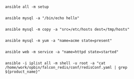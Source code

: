 
###
```shell
ansible all -m setup
```

###
```shell
ansible mysql -a "/bin/echo hello"
```

###
```shell
ansible mysql -m copy -a "src=/etc/hosts dest=/tmp/hosts"
```

### 
```shell
ansible mysql -m yum -a "name=acme state=present"
```

### 
```shell
ansible web -m service -a "name=httpd state=started"
```
### 
```shell
ansible -i iplist all -m shell -u root -a "cat /home/work/opbin/falcon_redis/conf/redisConf.yaml | grep ${product_name}"
```
